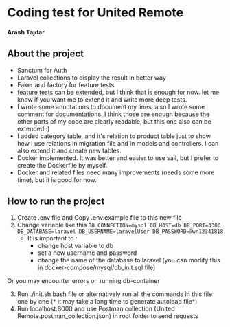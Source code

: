 # Coding test for United Remote
#### Arash Tajdar

## About the project

- Sanctum for Auth
- Laravel collections to display the result in better way
- Faker and factory for feature tests
- feature tests can be extended, but I think that is enough for now. let me know if you want me to extend it and write more deep tests.
- I wrote some annotations to document my lines, also I wrote some comment for documentations. I think those are enough because the other parts of my code are clearly readable, but this one also can be extended :)
- I added category table, and it's relation to product table just to show how I use relations in migration file and in models and controllers. I can also extend it and create new tables.
- Docker implemented. It was better and easier to use sail, but I prefer to create the Dockerfile by myself.
- Docker and related files need many improvements (needs some more time), but it is good for now.

## How to run the project

1. Create .env file and Copy .env.example file to this new file
2. Change variable like this
   ``
   DB_CONNECTION=mysql
   DB_HOST=db
   DB_PORT=3306
   DB_DATABASE=laravel
   DB_USERNAME=laravelUser
   DB_PASSWORD=@wn12341818
   ``
   - It is important to : 
     - change host variable to db 
     - set a new username and password 
     - change the name of the database to laravel (you can modify this in docker-compose/mysql/db_init.sql file) 
       
Or you may encounter errors on running db-container

3. Run ./init.sh bash file or alternatively run all the commands in this file one by one (* it may take a long time to generate autoload file*)
4. Run localhost:8000 and use Postman collection (United Remote.postman_collection.json) in root folder to send requests

